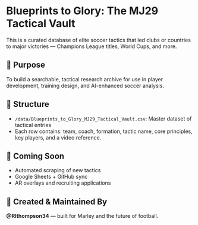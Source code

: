 # Blueprints to Glory: The MJ29 Tactical Vault

This is a curated database of elite soccer tactics that led clubs or countries to major victories — Champions League titles, World Cups, and more.

## 🎯 Purpose

To build a searchable, tactical research archive for use in player development, training design, and AI-enhanced soccer analysis.

## 📁 Structure

- `/data/Blueprints_to_Glory_MJ29_Tactical_Vault.csv`: Master dataset of tactical entries
- Each row contains: team, coach, formation, tactic name, core principles, key players, and a video reference.

## 🧠 Coming Soon

- Automated scraping of new tactics
- Google Sheets + GitHub sync
- AR overlays and recruiting applications

## 🔧 Created & Maintained By
**@Rlthompson34** — built for Marley and the future of football.
